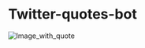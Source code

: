 # Twitter-quotes-bot
 ![Image_with_quote](https://github.com/rajakrishna/Twitter-quotes-bot/images/quote.png)
